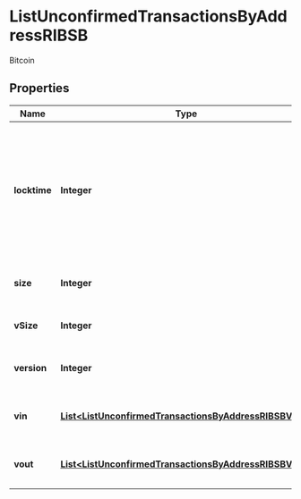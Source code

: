 

# ListUnconfirmedTransactionsByAddressRIBSB

Bitcoin

## Properties

Name | Type | Description | Notes
------------ | ------------- | ------------- | -------------
**locktime** | **Integer** | Represents the locktime on the transaction on the specific blockchain, i.e. the blockheight at which the transaction is valid. | 
**size** | **Integer** | Represents the total size of this transaction. | 
**vSize** | **Integer** | Defines the transaction&#39;s virtual size. | 
**version** | **Integer** | Defines the version of the transaction. | 
**vin** | [**List&lt;ListUnconfirmedTransactionsByAddressRIBSBVin&gt;**](ListUnconfirmedTransactionsByAddressRIBSBVin.md) | Represents the transaction inputs. | 
**vout** | [**List&lt;ListUnconfirmedTransactionsByAddressRIBSBVout&gt;**](ListUnconfirmedTransactionsByAddressRIBSBVout.md) | Represents the transaction outputs. | 



